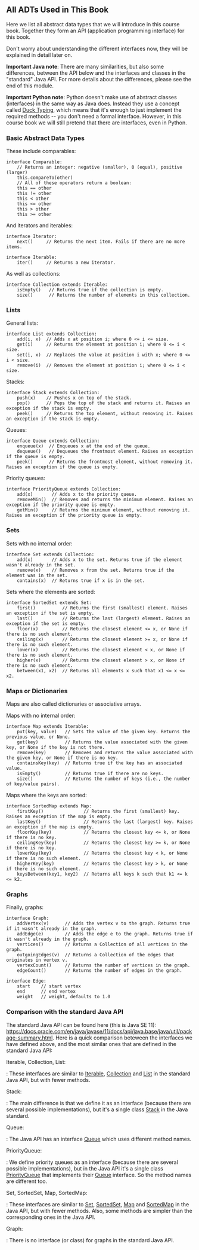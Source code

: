 
## All ADTs Used in This Book

Here we list all abstract data types that we will introduce in this
course book. Together they form an API (application programming
interface) for this book.

Don't worry about understanding the different interfaces now, they will
be explained in detail later on.

**Important Java note**: There are many similarities, but also some
differences, between the API below and the interfaces and classes in the
"standard" Java API. For more details about the differences, please
see the end of this module.

**Important Python note**: Python doesn't make use of abstract classes
(interfaces) in the same way as Java does. Instead they use a concept
called [Duck Typing](https://en.wikipedia.org/wiki/Duck_typing), which
means that it's enough to just implement the required methods -- you
don't need a formal interface. However, in this course book we will still
pretend that there are interfaces, even in Python.

### Basic Abstract Data Types

These include comparables:

    interface Comparable:
        // Returns an integer: negative (smaller), 0 (equal), positive (larger)
        this.compareTo(other)
        // All of these operators return a boolean:
        this == other  
        this != other  
        this < other   
        this <= other  
        this > other   
        this >= other  

And iterators and iterables:

    interface Iterator:
        next()     // Returns the next item. Fails if there are no more items.

    interface Iterable:
        iter()     // Returns a new iterator.

As well as collections:

    interface Collection extends Iterable:
        isEmpty()   // Returns true if the collection is empty.
        size()      // Returns the number of elements in this collection.

### Lists

General lists:

    interface List extends Collection:
        add(i, x)  // Adds x at position i; where 0 <= i <= size.
        get(i)     // Returns the element at position i; where 0 <= i < size.
        set(i, x)  // Replaces the value at position i with x; where 0 <= i < size.
        remove(i)  // Removes the element at position i; where 0 <= i < size.

Stacks:

    interface Stack extends Collection:
        push(x)    // Pushes x on top of the stack.
        pop()      // Pops the top of the stack and returns it. Raises an exception if the stack is empty.
        peek()     // Returns the top element, without removing it. Raises an exception if the stack is empty.

Queues:

    interface Queue extends Collection:
        enqueue(x)  // Enqueues x at the end of the queue.
        dequeue()   // Dequeues the frontmost element. Raises an exception if the queue is empty.
        peek()      // Returns the frontmost element, without removing it. Raises an exception if the queue is empty.

Priority queues:

    interface PriorityQueue extends Collection:
        add(x)       // Adds x to the priority queue.
        removeMin()  // Removes and returns the minimum element. Raises an exception if the priority queue is empty.
        getMin()     // Returns the minimum element, without removing it. Raises an exception if the priority queue is empty.


### Sets

Sets with no internal order:

    interface Set extends Collection:
        add(x)       // Adds x to the set. Returns true if the element wasn't already in the set.
        remove(x)    // Removes x from the set. Returns true if the element was in the set.
        contains(x)  // Returns true if x is in the set.

Sets where the elements are sorted:

    interface SortedSet extends Set:
        first()          // Returns the first (smallest) element. Raises an exception if the set is empty.
        last()           // Returns the last (largest) element. Raises an exception if the set is empty.
        floor(x)         // Returns the closest element <= x, or None if there is no such element.
        ceiling(x)       // Returns the closest element >= x, or None if there is no such element.
        lower(x)         // Returns the closest element < x, or None if there is no such element.
        higher(x)        // Returns the closest element > x, or None if there is no such element.
        between(x1, x2)  // Returns all elements x such that x1 <= x <= x2.


### Maps or Dictionaries

Maps are also called dictionaries or associative arrays.

Maps with no internal order:

    interface Map extends Iterable:
        put(key, value)   // Sets the value of the given key. Returns the previous value, or None.
        get(key)          // Returns the value associated with the given key, or None if the key is not there.
        remove(key)       // Removes and returns the value associated with the given key, or None if there is no key.
        containsKey(key)  // Returns true if the key has an associated value.
        isEmpty()         // Returns true if there are no keys.
        size()            // Returns the number of keys (i.e., the number of key/value pairs).

Maps where the keys are sorted:

    interface SortedMap extends Map:
        firstKey()               // Returns the first (smallest) key. Raises an exception if the map is empty.
        lastKey()                // Returns the last (largest) key. Raises an exception if the map is empty.
        floorKey(key)            // Returns the closest key <= k, or None if there is no key.
        ceilingKey(key)          // Returns the closest key >= k, or None if there is no key.
        lowerKey(key)            // Returns the closest key < k, or None if there is no such element.
        higherKey(key)           // Returns the closest key > k, or None if there is no such element.
        keysBetween(key1, key2)  // Returns all keys k such that k1 <= k <= k2.


### Graphs

Finally, graphs:

    interface Graph:
        addVertex(v)      // Adds the vertex v to the graph. Returns true if it wasn't already in the graph.
        addEdge(e)        // Adds the edge e to the graph. Returns true if it wasn't already in the graph.
        vertices()        // Returns a Collection of all vertices in the graph.
        outgoingEdges(v)  // Returns a Collection of the edges that originates in vertex v.
        vertexCount()     // Returns the number of vertices in the graph.
        edgeCount()       // Returns the number of edges in the graph.

    interface Edge:
        start    // start vertex
        end      // end vertex
        weight   // weight, defaults to 1.0


### Comparison with the standard Java API

The standard Java API can be found here (this is Java SE 11):
<https://docs.oracle.com/en/java/javase/11/docs/api/java.base/java/util/package-summary.html>. Here is a quick comparison
beteween the interfaces we have defined above, and the most similar ones
that are defined in the standard Java API:

Iterable, Collection, List: 

:   These interfaces are similar to
    [Iterable](https://docs.oracle.com/en/java/javase/11/docs/api/java.base/java/lang/Iterable.html),
    [Collection](https://docs.oracle.com/en/java/javase/11/docs/api/java.base/java/util/Collection.html)
    and
    [List](https://docs.oracle.com/en/java/javase/11/docs/api/java.base/java/util/List.html)
    in the standard Java API, but with fewer methods.

Stack:

:   The main difference is that we define it as an interface
    (because there are several possible implementations), but it's a
    single class
    [Stack](https://docs.oracle.com/en/java/javase/11/docs/api/java.base/java/util/Stack.html)
    in the Java standard.

Queue:

:   The Java API has an interface
    [Queue](https://docs.oracle.com/en/java/javase/11/docs/api/java.base/java/util/Queue.html)
    which uses different method names.

PriorityQueue:

:   We define priority queues as an interface
    (because there are several possible implementations), but in the
    Java API it's a single class
    [PriorityQueue](https://docs.oracle.com/en/java/javase/11/docs/api/java.base/java/util/PriorityQueue.html)
    that implements their
    [Queue](https://docs.oracle.com/en/java/javase/11/docs/api/java.base/java/util/Queue.html)
    interface. So the method names are different too.

Set, SortedSet, Map, SortedMap:

:   These interfaces are similar to 
    [Set](https://docs.oracle.com/en/java/javase/11/docs/api/java.base/java/util/Set.html),
    [SortedSet](https://docs.oracle.com/en/java/javase/11/docs/api/java.base/java/util/SortedSet.html),
    [Map](https://docs.oracle.com/en/java/javase/11/docs/api/java.base/java/util/List.html)
    and
    [SortedMap](https://docs.oracle.com/en/java/javase/11/docs/api/java.base/java/util/SortedMap.html)
    in the Java API, but with fewer methods. Also, some methods are
    simpler than the corresponding ones in the Java API.

Graph:

:   There is no interface (or class) for graphs in the standard Java API.


<!-- TODO 
### Comparison with the Python standard library 
-->



